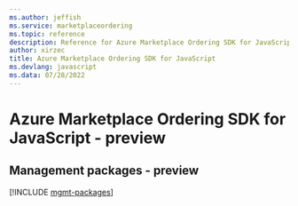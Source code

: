```yaml
---
ms.author: jeffish
ms.service: marketplaceordering
ms.topic: reference
description: Reference for Azure Marketplace Ordering SDK for JavaScript
author: xirzec
title: Azure Marketplace Ordering SDK for JavaScript
ms.devlang: javascript
ms.data: 07/28/2022
---
```

# Azure Marketplace Ordering SDK for JavaScript - preview

## Management packages - preview
[!INCLUDE [mgmt-packages](marketplace-ordering-mgmt-index.md)]
